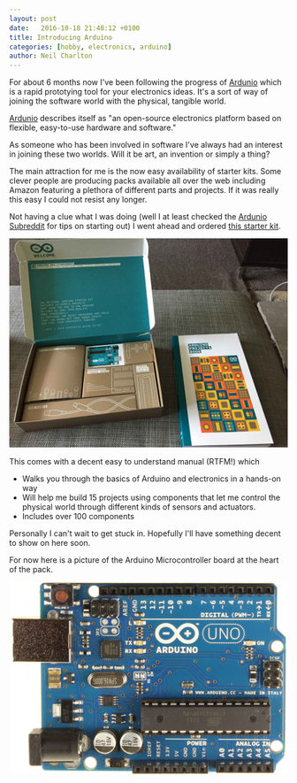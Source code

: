 ```yaml
---
layout: post
date:   2016-10-18 21:48:12 +0100
title: Introducing Arduino
categories: [hobby, electronics, arduino]
author: Neil Charlton
---
```


For about 6 months now I've been following the progress of [Ardunio](https://www.arduino.cc/) which is a rapid prototying tool for your electronics ideas. It's a sort of way of joining the software world  with the physical, tangible world. 

[Ardunio](https://www.arduino.cc/) describes itself as "an open-source electronics platform based on flexible, easy-to-use hardware and software."

As someone who has been involved in software I've always had an interest in joining these two worlds. Will it be art, an invention or simply a thing? 

The main attraction for me is the now easy availability of starter kits. Some clever people are producing packs available all over the web including Amazon featuring a plethora of different parts and projects. If it was really this easy I could not resist any longer.

Not having a clue what I was doing (well I at least checked the [Ardunio Subreddit](http://reddit.com/r/arduino) for tips on starting out) I went ahead and ordered [this starter kit](https://www.amazon.co.uk/gp/product/B009UKZV0A/ref=oh_aui_detailpage_o00_s00?ie=UTF8&psc=1).


![Uno](/images/posts/arduino-kit.jpg)

This comes with a decent easy to understand manual (RTFM!) which 

- Walks you through the basics of Arduino and electronics in a hands-on way
- Will help me build 15 projects using components that let me control the physical world through different kinds of sensors and actuators.
- Includes over 100 components

Personally I can't wait to get stuck in. Hopefully I'll have something decent to show on here soon.

For now here is a picture of the Arduino Microcontroller board at the heart of the pack. 


![Uno](/images/posts/arduino-uno-front.jpg)